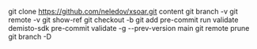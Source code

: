 git clone https://github.com/neledov/xsoar.git content
git branch -v
git remote -v
git show-ref
git checkout -b <branch>
git add <file>
pre-commit run validate
demisto-sdk pre-commit validate -g --prev-version main
git remote prune
git branch -D <branch>